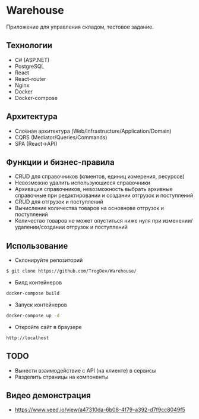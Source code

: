 # Warehouse
Приложение для управления складом, тестовое задание.

## Технологии
- C# (ASP.NET)
- PostgreSQL
- React
- React-router
- Nginx
- Docker
- Docker-compose

## Архитектура
- Слоёная архитектура (Web/Infrastructure/Application/Domain)
- CQRS (Mediator/Queries/Commands)
- SPA (React->API)

## Функции и бизнес-правила
- CRUD для справочников (клиентов, единиц измерения, ресурсов)
- Невозможно удалить использующиеся справочники
- Архивация справочников, невозможность выбрать архивные справочные при редактировании и создании отгрузок и поступлений
- CRUD для отгрузок и поступлений
- Вычисление количества товаров на основнове отгрузок и поступлений
- Количество товаров не может опуститься ниже нуля при изменении/удалении/создании отгрузок и поступлений

## Использование
- Склонируйте репозиторий
```sh
$ git clone https://github.com/TrogDev/Warehouse/
```

- Билд контейнеров
```sh
docker-compose build
```

- Запуск контейнеров
```sh
docker-compose up -d
```

- Откройте сайт в браузере
```
http://localhost
```

## TODO
- Вынести взаимодействие с API (на клиенте) в сервисы
- Разделить страницы на компоненты

## Видео демонстрация
- https://www.veed.io/view/a47310da-6b08-4f79-a392-d7f9cc8049f5

